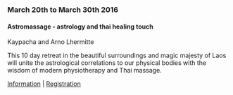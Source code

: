 <div class="event" data-start="20/03/2016" data-end="30/03/2016">

### March 20th to March 30th 2016

#### Astromassage - astrology and thai healing touch

Kaypacha and Arno Lhermitte

This 10 day retreat in the beautiful surroundings and magic majesty of Laos will unite the astrological correlations to our physical bodies with the wisdom of modern physiotherapy and Thai massage.

[Information](http://newparadigmastrology.com) | [Registration](http://newparadigmastrology.com/november-20-december-2-2016-the-bambou-island-laos/)

</div>
